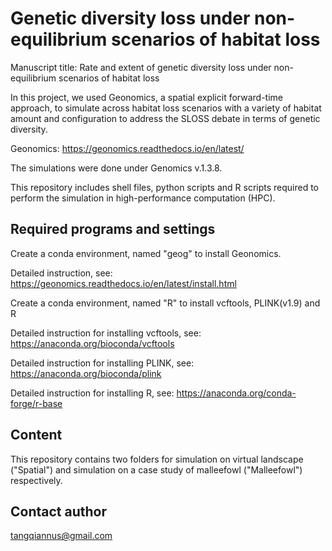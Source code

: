 # Genetic diversity loss under non-equilibrium scenarios of habitat loss

Manuscript title: Rate and extent of genetic diversity loss under non-equilibrium scenarios of habitat loss

In this project, we used Geonomics, a spatial explicit forward-time approach, to simulate across habitat loss scenarios with a variety of habitat amount and configuration to address the SLOSS debate in terms of genetic diversity. 

Geonomics: https://geonomics.readthedocs.io/en/latest/

The simulations were done under Genomics v.1.3.8. 

This repository includes shell files, python scripts and R scripts required to perform the simulation in high-performance computation (HPC). 



## Required programs and settings

Create a conda environment, named "geog" to install Geonomics. 

Detailed instruction, see: https://geonomics.readthedocs.io/en/latest/install.html

Create a conda environment, named "R" to install vcftools, PLINK(v1.9) and R

Detailed instruction for installing vcftools, see: https://anaconda.org/bioconda/vcftools

Detailed instruction for installing PLINK, see: https://anaconda.org/bioconda/plink

Detailed instruction for installing R, see: https://anaconda.org/conda-forge/r-base


## Content

This repository contains two folders for simulation on virtual landscape ("Spatial") and simulation on a case study of malleefowl ("Malleefowl") respectively.


## Contact author

tangqiannus@gmail.com
